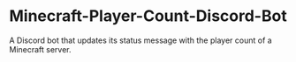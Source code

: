 # Minecraft-Player-Count-Discord-Bot
A Discord bot that updates its status message with the player count of a Minecraft server.
